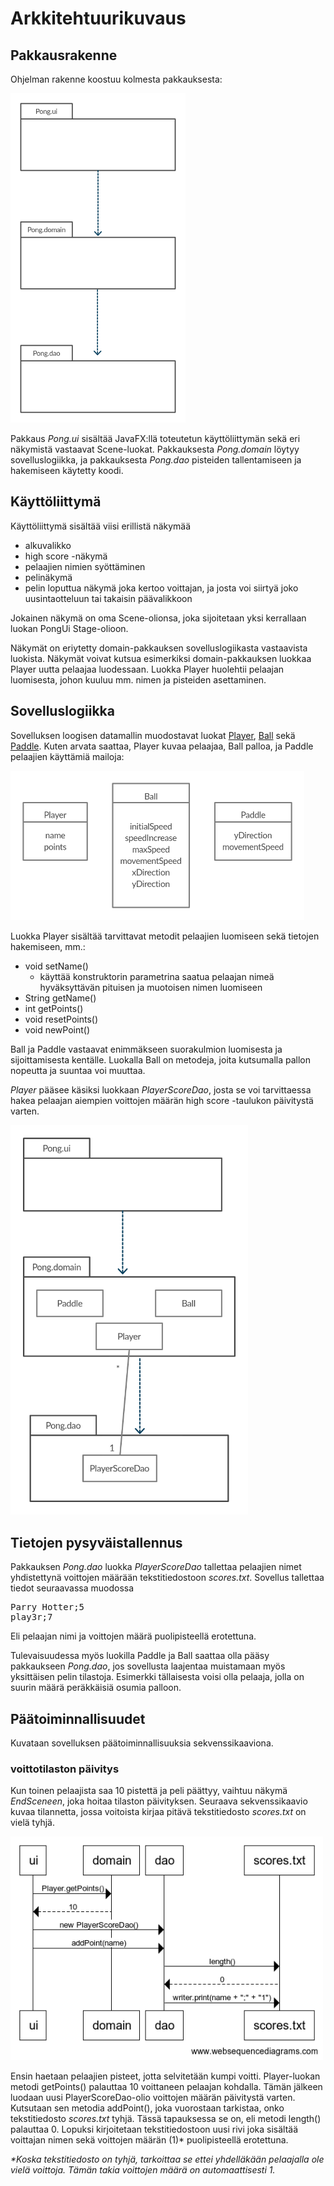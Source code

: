 
# Arkkitehtuurikuvaus

## Pakkausrakenne

Ohjelman rakenne koostuu kolmesta pakkauksesta:

<img src="https://github.com/avanine/ot-harjoitustyo/blob/main/dokumentaatio/kuvat/Pakkausrakenne.png" width="280">

Pakkaus _Pong.ui_ sisältää JavaFX:llä toteutetun käyttöliittymän sekä eri näkymistä vastaavat Scene-luokat. Pakkauksesta _Pong.domain_ löytyy sovelluslogiikka, ja pakkauksesta _Pong.dao_ pisteiden tallentamiseen ja hakemiseen käytetty koodi.

## Käyttöliittymä

Käyttöliittymä sisältää viisi erillistä näkymää
- alkuvalikko
- high score -näkymä
- pelaajien nimien syöttäminen
- pelinäkymä
- pelin loputtua näkymä joka kertoo voittajan, ja josta voi siirtyä joko uusintaotteluun tai takaisin päävalikkoon

Jokainen näkymä on oma Scene-olionsa, joka sijoitetaan yksi kerrallaan luokan PongUi Stage-olioon.

Näkymät on eriytetty domain-pakkauksen sovelluslogiikasta vastaavista luokista. Näkymät voivat kutsua esimerkiksi domain-pakkauksen luokkaa Player uutta pelaajaa luodessaan. Luokka Player huolehtii pelaajan luomisesta, johon kuuluu mm. nimen ja pisteiden asettaminen.

## Sovelluslogiikka

Sovelluksen loogisen datamallin muodostavat luokat [Player](https://github.com/avanine/ot-harjoitustyo/blob/main/Pong/src/main/java/domain/Player.java), [Ball](https://github.com/avanine/ot-harjoitustyo/blob/main/Pong/src/main/java/domain/Ball.java) sekä [Paddle](https://github.com/avanine/ot-harjoitustyo/blob/main/Pong/src/main/java/domain/Paddle.java). Kuten arvata saattaa, Player kuvaa pelaajaa, Ball palloa, ja Paddle pelaajien käyttämiä mailoja:

<img src="https://github.com/avanine/ot-harjoitustyo/blob/main/dokumentaatio/kuvat/Domain.png" width="470">

Luokka Player sisältää tarvittavat metodit pelaajien luomiseen sekä tietojen hakemiseen, mm.:
- void setName()
  - käyttää konstruktorin parametrina saatua pelaajan nimeä hyväksyttävän pituisen ja muotoisen nimen luomiseen
- String getName()
- int getPoints()
- void resetPoints()
- void newPoint()

Ball ja Paddle vastaavat enimmäkseen suorakulmion luomisesta ja sijoittamisesta kentälle. Luokalla Ball on metodeja, joita kutsumalla pallon nopeutta ja suuntaa voi muuttaa.

_Player_ pääsee käsiksi luokkaan _PlayerScoreDao_, josta se voi tarvittaessa hakea pelaajan aiempien voittojen määrän high score -taulukon päivitystä varten.

<img src="https://github.com/avanine/ot-harjoitustyo/blob/main/dokumentaatio/kuvat/Pakkausrakenne(2).png" width="380">

## Tietojen pysyväistallennus

Pakkauksen _Pong.dao_ luokka _PlayerScoreDao_ tallettaa pelaajien nimet yhdistettynä voittojen määrään tekstitiedostoon _scores.txt_. Sovellus tallettaa tiedot seuraavassa muodossa

<pre>
Parry Hotter;5
play3r;7
</pre>

Eli pelaajan nimi ja voittojen määrä puolipisteellä erotettuna.

Tulevaisuudessa myös luokilla Paddle ja Ball saattaa olla pääsy pakkaukseen _Pong.dao_, jos sovellusta laajentaa muistamaan myös yksittäisen pelin tilastoja. Esimerkki tällaisesta voisi olla pelaaja, jolla on suurin määrä peräkkäisiä osumia palloon.

## Päätoiminnallisuudet

Kuvataan sovelluksen päätoiminnallisuuksia sekvenssikaaviona.

### voittotilaston päivitys

Kun toinen pelaajista saa 10 pistettä ja peli päättyy, vaihtuu näkymä _EndSceneen_, joka hoitaa tilaston päivityksen. Seuraava sekvenssikaavio kuvaa tilannetta, jossa voitoista kirjaa pitävä tekstitiedosto _scores.txt_ on vielä tyhjä.

<img src="https://github.com/avanine/ot-harjoitustyo/blob/main/dokumentaatio/kuvat/sd_score.png" width="500">

Ensin haetaan pelaajien pisteet, jotta selvitetään kumpi voitti. Player-luokan metodi getPoints() palauttaa 10 voittaneen pelaajan kohdalla. Tämän jälkeen luodaan uusi PlayerScoreDao-olio voittojen määrän päivitystä varten. Kutsutaan sen metodia addPoint(), joka vuorostaan tarkistaa, onko tekstitiedosto _scores.txt_ tyhjä. Tässä tapauksessa se on, eli metodi length() palauttaa 0. Lopuksi kirjoitetaan tekstitiedostoon uusi rivi joka sisältää voittajan nimen sekä voittojen määrän (1)* puolipisteellä erotettuna.

_*Koska tekstitiedosto on tyhjä, tarkoittaa se ettei yhdelläkään pelaajalla ole vielä voittoja. Tämän takia voittojen määrä on automaattisesti 1._
